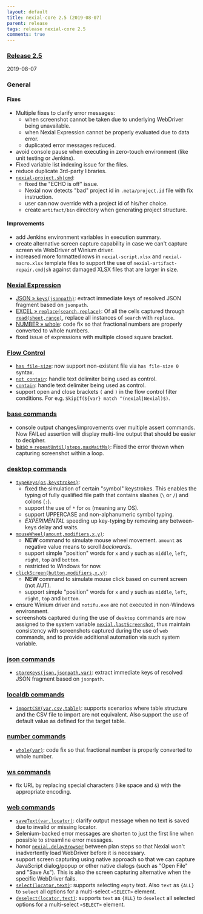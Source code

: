 ```yaml
---
layout: default
title: nexial-core 2.5 (2019-08-07)
parent: release
tags: release nexial-core 2.5
comments: true
---
```


### <a href="https://github.com/nexiality/nexial-core/releases/tag/nexial-core-v2.5_0599" class="external-link" target="_nexial_link">Release 2.5</a>
2019-08-07


### General
#### Fixes
- Multiple fixes to clarify error messages: 
  - when screenshot cannot be taken due to underlying WebDriver being unavailable.
  - when Nexial Expression cannot be properly evaluated due to data error.
  - duplicated error messages reduced.
- avoid console pause when executing in zero-touch environment (like unit testing or Jenkins).
- Fixed variable list indexing issue for the files.
- reduce duplicate 3rd-party libraries.
- [`nexial-project.sh|cmd`](../userguide/BatchFiles#nexial-projectcmd--nexial-projectsh):
  - fixed the "ECHO is off" issue.
  - Nexial now detects "bad" project id in `.meta/project.id` file with fix instruction.
  - user can now override with a project id of his/her choice.
  - create `artifact/bin` directory when generating project structure.

#### Improvements
- add Jenkins environment variables in execution summary.
- create alternative screen capture capability in case we can't capture screen via WebDriver of Winium driver.
- increased more formatted rows in `nexial-script.xlsx` and `nexial-macro.xlsx` template files to 
  support the use of `nexial-artifact-repair.cmd|sh` against damaged XLSX files that are larger in size.


### [Nexial Expression](../expressions)
- [JSON &raquo; `keys(jsonpath)`](../expressions/JSONexpression#keysjsonpath): extract immediate keys of resolved JSON 
  fragment based on `jsonpath`.
- [EXCEL &raquo; `replace(search,replace)`](../expressions/EXCELexpression#replacesearchreplace): Of all the cells 
  captured through [`read(sheet,range)`](../expressions/EXCELexpression#readsheetrange), replace all instances of 
  `search` with `replace`.
- [NUMBER &raquo; whole](../expressions/NUMBERexpression#whole): code fix so that fractional numbers are properly 
  converted to whole numbers.
- fixed issue of expressions with multiple closed square bracket.


### [Flow Control](../flowcontrols)
- [`has file-size`](../flowcontrols/filter#description): now support non-existent file via `has file-size 0` syntax.
- [`not contain`](../flowcontrols/filter.#description): handle text delimiter being used as control.
- [`contain`](../flowcontrols/filter.#description): handle text delimiter being used as control.
- support open and close brackets `(` and `)` in the flow control filter conditions. For e.g. 
  `SkipIf(${var} match ^(nexial|Nexial)$)`.


### [base commands](../commands/base)
- console output changes/improvements over multiple assert commands. Now FAILed assertion will display multi-line 
  output that should be easier to decipher.
- [base &raquo; `repeatUntil(steps,maxWaitMs)`](../commands/base/repeatUntil(steps,maxWaitMs)): Fixed the error thrown 
  when capturing screenshot within a loop.


### [desktop commands](../commands/desktop)
- [`typeKeys(os,keystrokes)`](../commands/desktop/typeKeys(os,keystrokes)): 
  - fixed the simulation of certain "symbol" keystrokes. This enables the typing of fully qualified file path that 
    contains slashes (`\` or `/`) and colons (`:`).
  - support the use of `*` for `os` (meaning any OS).
  - support UPPERCASE and non-alphanumeric symbol typing.
  - _EXPERIMENTAL_ speeding up key-typing by removing any between-keys delay and waits.
- [`mouseWheel(amount,modifiers,x,y)`](../commands/desktop/mouseWheel(amount,modifiers,x,y)): 
  - **NEW** command to simulate mouse wheel movement. `amount` as negative value means to scroll _backwards_.
  - support simple "position" words for `x` and `y` such as `middle`, `left`, `right`, `top` and `bottom`.
  - restricted to Windows for now.
- [`clickScreen(button,modifiers,x,y)`](../commands/desktop/clickScreen(button,modifiers,x,y)): 
  - **NEW** command to simulate mouse click based on current screen (not AUT).
  - support simple "position" words for `x` and `y` such as `middle`, `left`, `right`, `top` and `bottom`.
- ensure Winium driver and `notifu.exe` are not executed in non-Windows environment.
- screenshots captured during the use of `desktop` commands are now assigned to the system variable 
  [`nexial.lastScreenshot`](../systemvars/index#nexial.lastScreenshot), thus maintain consistency with screenshots 
  captured during the use of `web` commands, and to provide additional automation via such system variable.


### [json commands](../commands/json)
- [`storeKeys(json,jsonpath,var)`](../commands/json/storeKeys(json,jsonpath,var)): extract immediate keys of resolved 
  JSON fragment based on `jsonpath`.


### [localdb commands](../commands/localdb)
- [`importCSV(var,csv,table)`](../commands/localdb/importCSV(var,csv,table)): supports scenarios where table structure 
  and the CSV file to import are not equivalent. Also support the use of default value as defined for the target table.


### [number commands](../commands/number)
- [`whole(var)`](../commands/number/whole(var)): code fix so that fractional number is properly converted to whole number.


### [ws commands](../commands/ws)
- fix URL by replacing special characters (like space and `&`) with the appropriate encoding.


### [web commands](../commands/web)
- [`saveText(var,locator)`](../commands/web/saveText(var,locator)): clarify output message when no text is saved due 
  to invalid or missing locator.
- Selenium-backed error messages are shorten to just the first line when possible to streamline error messages.
- honor [`nexial.delayBrowser`](../systemvars/index#nexial.delayBrowser) between plan steps so that Nexial won't 
  inadvertently load WebDriver before it is necessary.
- support screen capturing using native approach so that we can capture JavaScript dialog/popup or other native dialogs 
  (such as "Open File" and "Save As"). This is also the screen capturing alternative when the specific WebDriver fails.
- [`select(locator,text)`](../commands/web/select(locator,text)): supports selecting `empty` text. Also `text` as 
  `{ALL}` to `select` all options for a multi-select `<SELECT>` element.
- [`deselect(locator,text)`](../commands/web/deselect(locator,text)): supports `text` as `{ALL}` to `deselect` all 
  selected options for a multi-select `<SELECT>` element.
